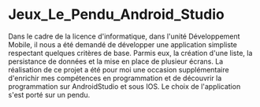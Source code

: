 # Jeux_Le_Pendu_Android_Studio

Dans le cadre de la licence d'informatique, dans l'unité Développement Mobile, il nous a été demandé de développer une application simpliste respectant quelques critères de base.
Parmis eux, la création d'une liste, la persistance de données et la mise en place de plusieur écrans. 
La réalisation de ce projet a été pour moi une occasion supplémentaire d'enrichir mes compétences en programmation et de découvrir la programmation sur AndroidStudio et sous IOS.
Le choix de l'application s'est porté sur un pendu.
